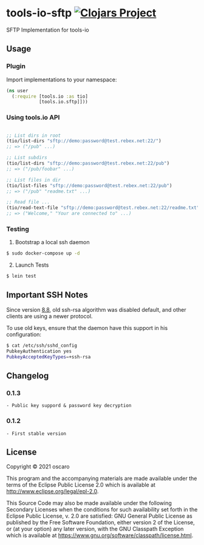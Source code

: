 # tools-io-sftp [![Clojars Project](https://img.shields.io/clojars/v/com.oscaro/tools-io-sftp.svg)](https://clojars.org/com.oscaro/tools-io-sftp)

SFTP Implementation for tools-io

## Usage

### Plugin

Import implementations to your namespace:

```clojure
(ns user
  (:require [tools.io :as tio]
            [tools.io.sftp]]))
```

### Using tools.io API

```clojure

;; List dirs in root
(tio/list-dirs "sftp://demo:password@test.rebex.net:22/")
;; => ("/pub" ...)

;; List subdirs
(tio/list-dirs "sftp://demo:password@test.rebex.net:22/pub")
;; => ("/pub/foobar" ...)

;; List files in dir
(tio/list-files "sftp://demo:password@test.rebex.net:22/pub")
;; => ("/pub" "readme.txt" ...)

;; Read file ...
(tio/read-text-file "sftp://demo:password@test.rebex.net:22/readme.txt")
;; => ("Welcome," "Your are connected to" ...)

```

### Testing

1. Bootstrap a local ssh daemon

```bash
$ sudo docker-compose up -d
```

2. Launch Tests

```bash
$ lein test
```

## Important SSH Notes

Since version [8.8](https://www.openssh.com/txt/release-8.8),  old ssh-rsa algorithm 
was disabled default, and other clients are using a newer protocol.

To use old keys, ensure that the daemon have this support
in his configuration:

```bash
$ cat /etc/ssh/sshd_config
PubkeyAuthentication yes
PubkeyAcceptedKeyTypes=+ssh-rsa
```

## Changelog

### 0.1.3
	- Public key suppord & password key decryption
### 0.1.2
	- First stable version

## License

Copyright © 2021 oscaro

This program and the accompanying materials are made available under the
terms of the Eclipse Public License 2.0 which is available at
http://www.eclipse.org/legal/epl-2.0.

This Source Code may also be made available under the following Secondary
Licenses when the conditions for such availability set forth in the Eclipse
Public License, v. 2.0 are satisfied: GNU General Public License as published by
the Free Software Foundation, either version 2 of the License, or (at your
option) any later version, with the GNU Classpath Exception which is available
at https://www.gnu.org/software/classpath/license.html.
